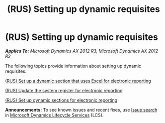 ﻿---
title: (RUS) Setting up dynamic requisites
TOCTitle: (RUS) Setting up dynamic requisites
ms:assetid: 1f00c90c-d714-4e91-843c-6edc68e01f09
ms:mtpsurl: https://technet.microsoft.com/en-us/library/JJ677474(v=AX.60)
ms:contentKeyID: 49384778
ms.date: 04/18/2014
mtps_version: v=AX.60
---

# (RUS) Setting up dynamic requisites 


_**Applies To:** Microsoft Dynamics AX 2012 R3, Microsoft Dynamics AX 2012 R2_

The following topics provide information about setting up dynamic requisites.

[(RUS) Set up a dynamic section that uses Excel for electronic reporting](rus-set-up-a-dynamic-section-that-uses-excel-for-electronic-reporting.md)

[(RUS) Update the system register for electronic reporting](rus-update-the-system-register-for-electronic-reporting.md)

[(RUS) Set up dynamic sections for electronic reporting](rus-set-up-dynamic-sections-for-electronic-reporting.md)

  
**Announcements:** To see known issues and recent fixes, use [Issue search](http://go.microsoft.com/fwlink/?linkid=389258) in [Microsoft Dynamics Lifecycle Services](http://go.microsoft.com/fwlink/?linkid=306505) (LCS).


